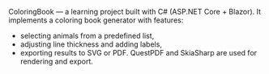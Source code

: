 ColoringBook — a learning project built with C# (ASP.NET Core + Blazor).
It implements a coloring book generator with features:
- selecting animals from a predefined list,
- adjusting line thickness and adding labels,
- exporting results to SVG or PDF.
QuestPDF and SkiaSharp are used for rendering and export.
